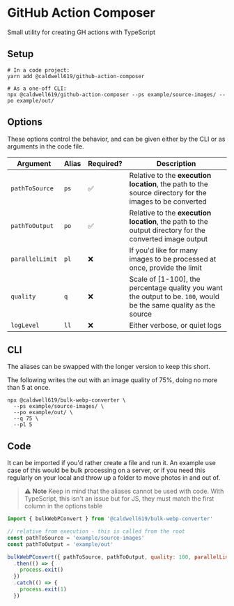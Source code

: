 # GitHub Action Composer

Small utility for creating GH actions with TypeScript

## Setup

```shell
# In a code project:
yarn add @caldwell619/github-action-composer

# As a one-off CLI:
npx @caldwell619/github-action-composer --ps example/source-images/ --po example/out/
```

## Options

These options control the behavior, and can be given either by the CLI or as arguments in the code file.

| Argument        | Alias | Required?          | Description                                                                                                        |
| --------------- | ----- | ------------------ | ------------------------------------------------------------------------------------------------------------------ |
| `pathToSource`  | `ps`  | :white_check_mark: | Relative to the **execution location**, the path to the source directory for the images to be converted            |
| `pathToOutput`  | `po`  | :white_check_mark: | Relative to the **execution location**, the path to the output directory for the converted image output            |
| `parallelLimit` | `pl`  | :x:                | If you'd like for many images to be processed at once, provide the limit                                           |
| `quality`       | `q`   | :x:                | Scale of [1-100], the percentage quality you want the output to be. `100`, would be the same quality as the source |
| `logLevel`      | `ll`  | :x:                | Either verbose, or quiet logs                                                                                      |

## CLI

The aliases can be swapped with the longer version to keep this short.

The following writes the out with an image quality of 75%, doing no more than 5 at once.

```shell
npx @caldwell619/bulk-webp-converter \
  --ps example/source-images/ \
  --po example/out/ \
  --q 75 \
  --pl 5
```

## Code

It can be imported if you'd rather create a file and run it. An example use case of this would be bulk processing on a server, or if you need this regularly on your local and throw up a folder to move photos in and out of.

> :warning: **Note**
> Keep in mind that the aliases cannot be used with code. With TypeScript, this isn't an issue but for JS, they must match the first column in the options table

```js
import { bulkWebPConvert } from '@caldwell619/bulk-webp-converter'

// relative from execution - this is called from the root
const pathToSource = 'example/source-images'
const pathToOutput = 'example/out'

bulkWebPConvert({ pathToSource, pathToOutput, quality: 100, parallelLimit: 1 })
  .then(() => {
    process.exit()
  })
  .catch(() => {
    process.exit(1)
  })
```
